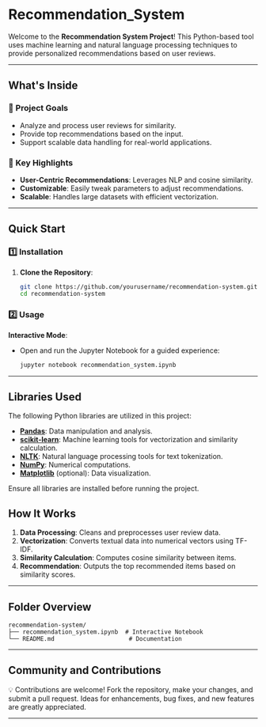 # Recommendation_System

Welcome to the **Recommendation System Project**! This Python-based tool uses machine learning and natural language processing techniques to provide personalized recommendations based on user reviews.

---

## What's Inside

### 🎯 Project Goals
- Analyze and process user reviews for similarity.
- Provide top recommendations based on the input.
- Support scalable data handling for real-world applications.

### 🚀 Key Highlights
- **User-Centric Recommendations**: Leverages NLP and cosine similarity.
- **Customizable**: Easily tweak parameters to adjust recommendations.
- **Scalable**: Handles large datasets with efficient vectorization.

---

## Quick Start

### 1️⃣ Installation

1. **Clone the Repository**:
   ```bash
   git clone https://github.com/yourusername/recommendation-system.git
   cd recommendation-system
   ```

   
### 2️⃣ Usage

**Interactive Mode**:
- Open and run the Jupyter Notebook for a guided experience:
  ```bash
  jupyter notebook recommendation_system.ipynb
  ```

---

## Libraries Used

The following Python libraries are utilized in this project:

- **[Pandas](https://pandas.pydata.org/)**: Data manipulation and analysis.
- **[scikit-learn](https://scikit-learn.org/)**: Machine learning tools for vectorization and similarity calculation.
- **[NLTK](https://www.nltk.org/)**: Natural language processing tools for text tokenization.
- **[NumPy](https://numpy.org/)**: Numerical computations.
- **[Matplotlib](https://matplotlib.org/)** (optional): Data visualization.

Ensure all libraries are installed before running the project.

## How It Works

1. **Data Processing**: Cleans and preprocesses user review data.
2. **Vectorization**: Converts textual data into numerical vectors using TF-IDF.
3. **Similarity Calculation**: Computes cosine similarity between items.
4. **Recommendation**: Outputs the top recommended items based on similarity scores.

---

## Folder Overview

```
recommendation-system/
├── recommendation_system.ipynb  # Interactive Notebook
└── README.md                     # Documentation
```

---

## Community and Contributions

💡 Contributions are welcome! Fork the repository, make your changes, and submit a pull request. Ideas for enhancements, bug fixes, and new features are greatly appreciated.

---


